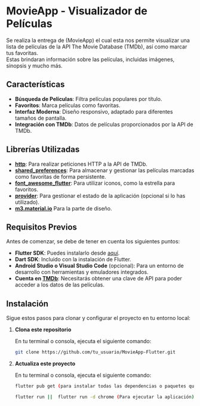 # MovieApp - Visualizador de Películas

Se realiza la entrega de (MovieApp) el cual esta nos permite visualizar una lista de películas de la API The Movie Database  (TMDb), así como marcar tus favoritas.  
Estas brindaran información sobre las películas, incluidas imágenes, sinopsis y mucho más.

## Características

- **Búsqueda de Películas**: Filtra películas populares por título.
- **Favoritos**: Marca películas como favoritas.
- **Interfaz Moderna**: Diseño responsivo, adaptado para diferentes tamaños de pantalla.
- **Integración con TMDb**: Datos de películas proporcionados por la API de TMDb.

## Librerías Utilizadas

- **[http](https://pub.dev/packages/http)**: Para realizar peticiones HTTP a la API de TMDb.
- **[shared_preferences](https://pub.dev/packages/shared_preferences)**: Para almacenar y gestionar las películas marcadas como favoritas de forma persistente.
- **[font_awesome_flutter](https://pub.dev/packages/font_awesome_flutter)**: Para utilizar iconos, como la estrella para favoritos.
- **[provider](https://pub.dev/packages/provider)**: Para gestionar el estado de la aplicación (opcional si lo has utilizado).
- **[m3.material.io](https://m3.material.io/components)** Para la parte de diseño.
  
## Requisitos Previos

Antes de comenzar, se debe de tener en cuenta los siguientes puntos:

- **Flutter SDK**: Puedes instalarlo desde [aquí](https://flutter.dev/docs/get-started/install).
- **Dart SDK**: Incluido con la instalación de Flutter.
- **Android Studio o Visual Studio Code** (opcional): Para un entorno de desarrollo con herramientas y emuladores integrados.
- **Cuenta en [TMDb](https://www.themoviedb.org/)**: Necesitarás obtener una clave de API para poder acceder a los datos de las películas.

## Instalación

Sigue estos pasos para clonar y configurar el proyecto en tu entorno local:

1. **Clona este repositorio**

   En tu terminal o consola, ejecuta el siguiente comando:

   ```bash
   git clone https://github.com/tu_usuario/MovieApp-Flutter.git

2. **Actualiza este proyecto**

   En tu terminal o consola, ejecuta el siguiente comando:

     ```bash
    flutter pub get (para instalar todas las dependencias o paquetes que el proyecto Flutter 'reinstala las dependencias')

    flutter run ||  flutter run -d chrome (Para ejecutar la aplicación)



    